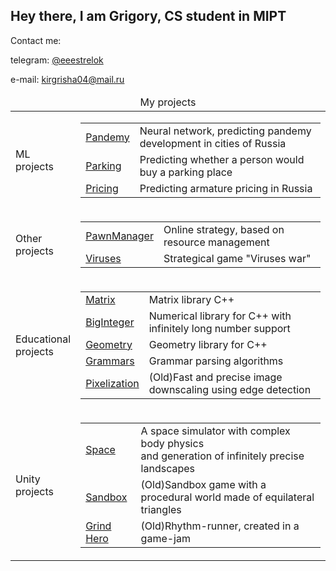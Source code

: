## Hey there, I am Grigory, CS student in MIPT

Contact me:

telegram: [@eeestrelok](https://t.me/eeestrelok)

e-mail: kirgrisha04@mail.ru

<table>
  <thead>
    <tr>
        <td colspan="2" style="text-align:center">My projects</td>
    </tr>
  </thead>
    
  <tbody>
    <tr>
        <td>ML<br>projects</td>
        <td><table>
            <tr>
                <td><a href="https://github.com/SingularGamesStudio/Pandemy">Pandemy</a></td>
                <td><a>Neural network, predicting pandemy development in cities of Russia</a></td>
            </tr>
            <tr>
                <td><a href="https://github.com/SingularGamesStudio/CarHack">Parking</a></td>
                <td><a>Predicting whether a person would buy a parking place</a></td>
            </tr>
            <tr>
                <td><a href="https://github.com/SingularGamesStudio/ArmHack">Pricing</a></td>
                <td><a>Predicting armature pricing in Russia</a></td>
            </tr>
        </table></td>
    </tr>
    <tr>
        <td>Other<br>projects</td>
        <td><table>
            <tr>
                <td><a href="https://github.com/SingularGamesStudio/PawnManager">PawnManager</a></td>
                <td><a>Online strategy, based on resource management</a></td>
            </tr>
            <tr>
                <td><a href="https://github.com/SingularGamesStudio/VirusesPython">Viruses</a></td>
                <td><a>Strategical game "Viruses war"</a></td>
            </tr>
        </table></td>
    </tr>
    <tr>
        <td>Educational<br>projects</td>
        <td><table>
            <tr>
                <td><a href="https://github.com/SingularGamesStudio/Matrix">Matrix</a></td>
                <td><a>Matrix library С++</a></td>
            </tr>
            <tr>
                <td><a href="https://github.com/SingularGamesStudio/BigInt">BigInteger</a></td>
                <td><a>Numerical library for C++ with infinitely long number support</a></td>
            </tr>
            <tr>
                <td><a href="https://github.com/SingularGamesStudio/Geom">Geometry</a></td>
                <td><a>Geometry library for C++</a></td>
            </tr>
            <tr>
                <td><a href="https://github.com/SingularGamesStudio/Grammars">Grammars</a></td>
                <td><a>Grammar parsing algorithms</a></td>
            </tr>
            <tr>
                <td><a href="https://github.com/SingularGamesStudio/Pixelize">Pixelization</a></td>
                <td><a>(Old)Fast and precise image downscaling using edge detection</a></td>
            </tr>
        </table></td>
    </tr>
    <tr>
        <td>Unity<br>projects</td>
        <td><table>
            <tr>
                <td><a href="https://github.com/SingularGamesStudio/Space">Space</a></td>
                <td><a>A space simulator with complex body physics <br>and generation of infinitely precise landscapes</a></td>
            </tr>
            <tr>
                <td><a href="https://github.com/SingularGamesStudio/TrianglesGame">Sandbox</a></td>
                <td><a>(Old)Sandbox game with a procedural world made of equilateral triangles</a></td>
            </tr>
            <tr>
                <td><a href="https://github.com/SingularGamesStudio/HKJam">Grind Hero</a></td>
                <td><a>(Old)Rhythm-runner, created in a game-jam</a></td>
            </tr>
        </table></td>
    </tr>
  </tbody>
</table>
